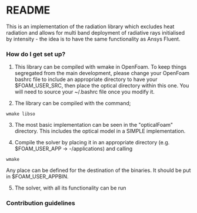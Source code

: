 # README #

This is an implementation of the radiation library which excludes heat radiation and allows for multi band deployment of radiative rays initialised by intensity - the idea is to have the same functionality as Ansys Fluent.

### How do I get set up? ###

1. This library can be compiled with wmake in OpenFoam. To keep things segregated from the main development, please change your OpenFoam bashrc file to include an appropriate directory to have your $FOAM_USER_SRC, then place the optical directory within this one. You will need to source your ~/.bashrc file once you modify it.

2. The library can be compiled with the command;

```
wmake libso

```

3. The most basic implementation can be seen in the "opticalFoam" directory. This includes the optical model in a SIMPLE implementation. 

4. Compile the solver by placing it in an appropriate directory (e.g. $FOAM_USER_APP -> <name>-<versionNumber>/applications) and calling
```
wmake

```
Any place can be defined for the destination of the binaries. It should be put in $FOAM_USER_APPBIN.

5. The solver, with all its functionality can be run

### Contribution guidelines ###